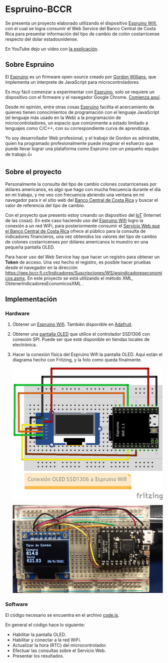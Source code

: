 # Espruino-BCCR
Se presenta un proyecto elaborado utilizando el dispositivo [Espruino Wifi](https://shop.espruino.com/espruino-wifi), con el cual se logra consumir el Web Service del Banco Central de Costa Rica para presentar información del tipo de cambio de colón costarricense respecto del dolar estadounidense.

En YouTube dejo un video con [la explicación](https://youtu.be/E-MZy36GsPo).

## Sobre Espruino
El [Espruino](https://www.espruino.com/) es un firmware open-source creado por [Gordon Willians](https://www.youtube.com/watch?v=hSyXpM1L4B4), que implementa un interprete de JavaScript para microcontroladores.

Es muy fácil comenzar a experimentar con [Espruino](https://www.espruino.com/), solo se requiere un dispositivo con el firmware y el navegador Google Chrome. [Comienza aquí](https://www.espruino.com/Web+IDE).

Desde mi opinión, entre otras cosas [Espruino](https://www.espruino.com/) facilita el acercamiento de quienes tienen conocimientos de programación con el lenguaje JavaScript (el lenguaje más usado en la Web) a la programación de microcontroladores, un espacio que comúnmente a estado limitado a lenguajes como C/C++, con su correspondiente curva de aprendizaje.

Yo soy desarrollador Web profesional, y el trabajo de Gordon es admirable, quien ha programado profesionalmente puede imaginar el esfuerzo que puede llevar lograr una plataforma como Espruino con un pequeño equipo de trabajo.👍

## Sobre el proyecto

Personalmente la consulta del tipo de cambio colones costarricenses por dólares americanos, es algo que hago con mucha frecuencia durante el día en mi trabajo, y me veo con frecuencia abriendo una ventana en mi navegador para ir el sitio web del [Banco Central de Costa Rica](https://www.bccr.fi.cr/SitePages/Inicio.aspx) y buscar el valor de referencia del tipo de cambio.

Con el proyecto que presento estoy creando un dispositivo del [IoT](https://en.wikipedia.org/wiki/Internet_of_things) (Internet de las cosas). En este caso haciendo uso del [Espruino Wifi](https://shop.espruino.com/espruino-wifi) logro la conexión a un red WiFi, para posteriormente consumir el [Servicio Web que el Banco Central de Costa Rica](https://www.bccr.fi.cr/indicadores-economicos/servicio-web) ofrece al público para la consulta de indicadores financieros, una vez obtenidos los valores del tipo de cambio de colones costarricenses por dólares americanos lo muestro en una pequeña pantalla OLED.

Para hacer uso del Web Service hay que hacer un registro para obtener un **Token** de acceso. Una vez hecho el registro, es posible hacer pruebas desde el navegador en la dirección https://gee.bccr.fi.cr/Indicadores/Suscripciones/WS/wsindicadoreseconomicos.asmx. En este proyecto se está utilizando el método XML, ObtenerIndicadoresEconomicosXML .

## Implementación

### Hardware
1. Obtener un [Espruino Wifi](https://shop.espruino.com/espruino-wifi). También disponible en [Adafruit](https://www.adafruit.com/product/3514).
2. Obtener una [pantalla OLED](https://www.crcibernetica.com/128-x-64-oled-module/) que utilice el controlador SSD1306 con conexión SPI. Puede ser que esté disponible en tiendas locales de electrónica.
3. Hacer la conexión física del Espruino Wifi la pantalla OLED. Aquí están el diagrama hecho con Fritzing, y la foto como queda finalmente.

    ![Conexiones!](espruino-bccr.png "Conexiones")
    
    ![Conexiones real!](espruino-bccr-actual.png "Conexiones real")


### Software

El código necesario se encuentra en el archivo [code.js](code.js).

En general el código hace lo siguiente:
- Habilitar la pantalla OLED.
- Habilitar y conectar a la red WiFi.
- Actualizar la hora (RTC) del microcontrolador.
- Efectuar las consultas sobre el Servicio Web.
- Presentar los resultados.